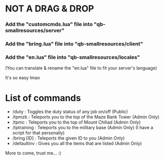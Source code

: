 # NOT A DRAG & DROP
### Add the "customcmds.lua" file into "qb-smallresources/server"
### Add the "bring.lua" file into "qb-smallresources/client"
### Add the "en.lua" file into "qb-smallresources/locales"
(You can translate & rename the "en.lua" file to fit your server's language)

It's so easy lmao

# List of commands
- /duty : Toggles the duty status of any job on/off (Public)
- /tpmzb : Teleports you to the top of the Maze Bank Tower (Admin Only)
- /tpmc : Teleports you to the top of Mount Chiliad (Admin Only)
- /tptraining : Teleports you to the military base (Admin Only) (I have a script for that personally)
- /bring [ID] : Teleports the given ID to you (Admin Only)
- /defaultinv : Gives you all the items that are listed (Admin Only)

More to come, trust me... :)
